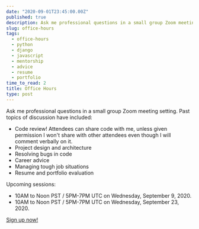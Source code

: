 ```yaml
---
date: "2020-09-01T23:45:00.00Z"
published: true
description: Ask me professional questions in a small group Zoom meeting setting!
slug: office-hours
tags:
  - office-hours
  - python
  - django
  - javascript
  - mentorship
  - advice
  - resume
  - portfolio
time_to_read: 2
title: Office Hours
type: post
---
```


Ask me professional questions in a small group Zoom meeting setting. Past topics of discussion have included:

- Code review! Attendees can share code with me, unless given permission I won't share with other attendees even though I will comment verbally on it.
- Project design and architecture
- Resolving bugs in code
- Career advice
- Managing tough job situations
- Resume and portfolio evaluation
 
Upcoming sessions:

- 10AM to Noon PST / 5PM-7PM UTC on Wednesday, September 9, 2020. 
- 10AM to Noon PST / 5PM-7PM UTC on Wednesday, September 23, 2020. 

[Sign up now!](https://www.feldroy.com/products/office-hours)
